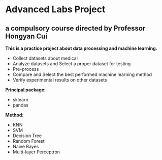 # Advanced Labs Project
## a compulsory course directed by Professor Hongyan Cui
**This is a practice project about data processing and machine learning.**
* Collect datasets about medical
* Analyze datasets and Select a proper dataset for testing
* Pre-process
* Compare and Select the best performed machine learning method
* Verify experimental results on other datasets

**Principal package:**
* sklearn
* pandas

**Method:**
* KNN
* SVM
* Decision Tree
* Random Forest
* Naive Bayes
* Multi-layer Perceptron
